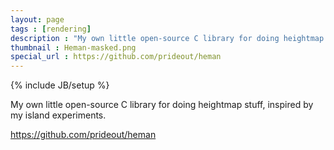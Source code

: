 ```yaml
---
layout: page
tags : [rendering]
description : "My own little open-source C library for doing heightmap stuff, inspired by my island experiments."
thumbnail : Heman-masked.png
special_url : https://github.com/prideout/heman
---
```

{% include JB/setup %}

My own little open-source C library for doing heightmap stuff, inspired by my island experiments.

https://github.com/prideout/heman